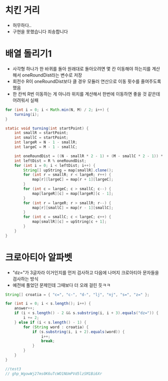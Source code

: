 # 치킨 거리
- 허무하다..
- 구현을 못했습니다 죄송합니다

# 배열 돌리기1
- 사각형 하나가 한 바퀴를 돌아 원래대로 돌아오려면 몇 칸 이동해야 하는지를 계산해서 oneRoundDist라는 변수로 저장
- 회전수 R이 oneRoundDist보다 클 경우 모듈러 연산으로 이동 횟수를 줄여주도록 했음
- 한 칸씩 R번 이동하는 게 아니라 위치를 계산해서 한번에 이동하면 좋을 것 같은데 어려워서 실패

```java
for (int i = 0; i < Math.min(N, M) / 2; i++) {
	turning(i);
}

static void turning(int startPoint) {
	int smallR = startPoint;
	int smallC = startPoint;
	int largeR = N - 1 - smallR;
	int largeC = M - 1 - smallC;

	int oneRoundDist = ((N - smallR * 2 - 1) + (M - smallC * 2 - 1)) * 2;
	int leftDist = R % oneRoundDist;
	for (int i = 0; i < leftDist; i++) {
		String[] upString = map[smallR].clone();
		for (int r = smallR; r < largeR; r++) {
			map[r][largeC] = map[r + 1][largeC];
		}
		for (int c = largeC; c > smallC; c--) {
			map[largeR][c] = map[largeR][c - 1];
		}
		for (int r = largeR; r > smallR; r--) {
			map[r][smallC] = map[r - 1][smallC];
		}
		for (int c = smallC; c < largeC; c++) {
			map[smallR][c] = upString[c + 1];
		}
	}
}


```
# 크로아티아 알파벳
- "dz="가 3글자라 이거인지를 먼저 검사하고 다음에 나머지 크로아티아 문자들을 검사하는 방식
- 예전에 풀었던 문제인데 그때보다 더 오래 걸린 듯ㅋㅋ

```java
String[] croatia = { "c=", "c-", "d-", "lj", "nj", "s=", "z=" };

for (int i = 0; i < s.length(); i++) {
	answer++;
	if (i < s.length() - 2 && s.substring(i, i + 3).equals("dz=")) {
		i += 2;
	} else if (i < s.length() - 1) {
		for (String word : croatia) {
			if (s.substring(i, i + 2).equals(word)) {
				i++;
				break;
			}
		}
	}
}

//test3	
// 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

```
